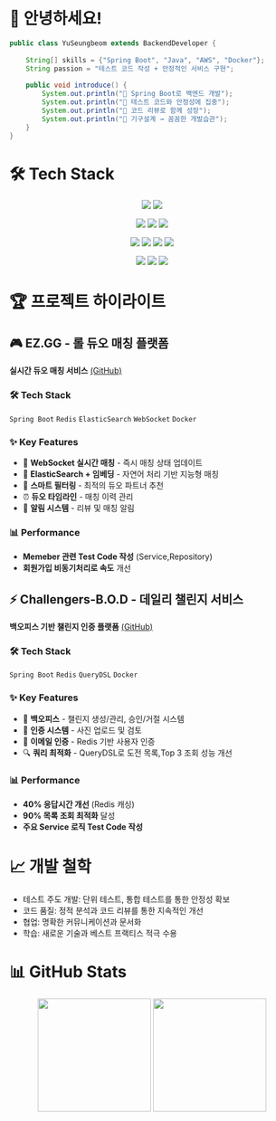 # 👋 안녕하세요!

```java
public class YuSeungbeom extends BackendDeveloper {
    
    String[] skills = {"Spring Boot", "Java", "AWS", "Docker"};
    String passion = "테스트 코드 작성 + 안정적인 서비스 구현";
    
    public void introduce() {
        System.out.println("🚀 Spring Boot로 백엔드 개발");
        System.out.println("🧪 테스트 코드와 안정성에 집중");
        System.out.println("🤝 코드 리뷰로 함께 성장");
        System.out.println("🔧 기구설계 → 꼼꼼한 개발습관");
    }
}
```

# 🛠️ Tech Stack

<div align="center">
    <p>
        <img src="https://img.shields.io/badge/Java-007396?style=for-the-badge&logo=OpenJDK&logoColor=white">
        <img src="https://img.shields.io/badge/Spring%20Boot-6DB33F?style=for-the-badge&logo=springboot&logoColor=white">
    </p>
    <p>
        <img src="https://img.shields.io/badge/MySQL-4479A1?style=for-the-badge&logo=mysql&logoColor=white">
        <img src="https://img.shields.io/badge/Redis-FF4438?style=for-the-badge&logo=redis&logoColor=white">
        <img src="https://img.shields.io/badge/ElasticSearch-005571?style=for-the-badge&logo=elasticsearch&logoColor=white">  
    </p>
    <p>
        <img src="https://img.shields.io/badge/AWS-232F3E?style=for-the-badge&logo=amazonwebservices&logoColor=white">
        <img src="https://img.shields.io/badge/GCP-4285F4?style=for-the-badge&logo=googlecloud&logoColor=white">
        <img src="https://img.shields.io/badge/Docker-2496ED?style=for-the-badge&logo=docker&logoColor=white">
        <img src="https://img.shields.io/badge/GitHub%20Actions-2088FF?style=for-the-badge&logo=githubactions&logoColor=white">
    </p>
  <img src="https://img.shields.io/badge/IntelliJ%20IDEA-000000?style=for-the-badge&logo=intellijidea&logoColor=white">
  <img src="https://img.shields.io/badge/Git-F05032?style=for-the-badge&logo=git&logoColor=white">
  <img src="https://img.shields.io/badge/Notion-000000?style=for-the-badge&logo=notion&logoColor=white">
</div>

# 🏆 프로젝트 하이라이트

## 🎮 EZ.GG - 롤 듀오 매칭 플랫폼
**실시간 듀오 매칭 서비스** [(GitHub)](https://github.com/W-llama/ezgg)

### 🛠 Tech Stack
`Spring Boot` `Redis` `ElasticSearch` `WebSocket` `Docker`

### ✨ Key Features
- 🔄 **WebSocket 실시간 매칭** - 즉시 매칭 상태 업데이트
- 🧠 **ElasticSearch + 임베딩** - 자연어 처리 기반 지능형 매칭
- 🎯 **스마트 필터링** - 최적의 듀오 파트너 추천
- ⏰ **듀오 타임라인** - 매칭 이력 관리
- 🔔 **알림 시스템** - 리뷰 및 매칭 알림

### 📊 Performance
- **Memeber 관련 Test Code 작성** (Service,Repository)
- **회원가입 비동기처리로 속도** 개선

## ⚡ Challengers-B.O.D - 데일리 챌린지 서비스  
**백오피스 기반 챌린지 인증 플랫폼** [(GitHub)](https://github.com/W-llama/BOD_backend)

### 🛠 Tech Stack
`Spring Boot` `Redis` `QueryDSL` `Docker`

### ✨ Key Features
- 🏢 **백오피스** - 챌린지 생성/관리, 승인/거절 시스템
- 📸 **인증 시스템** - 사진 업로드 및 검토
- 🔐 **이메일 인증** - Redis 기반 사용자 인증
- 🔍 **쿼리 최적화** - QueryDSL로 도전 목록,Top 3 조회 성능 개선

### 📊 Performance
- **40% 응답시간 개선** (Redis 캐싱)
- **90% 목록 조회 최적화** 달성
- **주요 Service 로직 Test Code 작성**

# 📈 개발 철학
- 테스트 주도 개발: 단위 테스트, 통합 테스트를 통한 안정성 확보
- 코드 품질: 정적 분석과 코드 리뷰를 통한 지속적인 개선
- 협업: 명확한 커뮤니케이션과 문서화
- 학습: 새로운 기술과 베스트 프랙티스 적극 수용

# 📊 GitHub Stats

<div align="center">
    <img src="https://github-readme-stats.vercel.app/api/top-langs/?username=W-llama&layout=donut" style="height: 200px;">
    <img src="https://github-readme-stats.vercel.app/api?username=W-llama&show_icons=true" style="height: 200px;">
</div>

